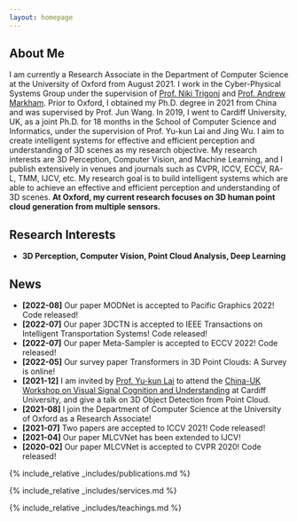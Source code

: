 ```yaml
---
layout: homepage
---
```


## About Me

I am currently a Research Associate in the Department of Computer Science at the University of Oxford from August 2021. I work in the Cyber-Physical Systems Group under the supervision of [Prof. Niki Trigoni](https://en.wikipedia.org/wiki/Niki_Trigoni) and [Prof. Andrew Markham](https://www.cs.ox.ac.uk/people/andrew.markham/). Prior to Oxford, I obtained my Ph.D. degree in 2021 from China and was supervised by Prof. Jun Wang. In 2019, I went to Cardiff University, UK, as a joint Ph.D. for 18 months in the School of Computer Science and Informatics, under the supervision of Prof. Yu-kun Lai and Jing Wu. I aim to create intelligent systems for effective and efficient perception and understanding of 3D scenes as my research objective. My research interests are 3D Perception, Computer Vision, and Machine Learning, and I publish extensively in venues and journals such as CVPR, ICCV, ECCV, RA-L, TMM, IJCV, etc. My research goal is to build intelligent systems which are able to achieve an effective and efficient perception and understanding of 3D scenes. **At Oxford, my current research focuses on 3D human point cloud generation from multiple sensors.**

## Research Interests

- **3D Perception, Computer Vision, Point Cloud Analysis, Deep Learning**

## News

- **[2022-08]**   Our paper MODNet is accepted to Pacific Graphics 2022! Code released!
- **[2022-07]**   Our paper 3DCTN is accepted to IEEE Transactions on Intelligent Transportation Systems! Code released!
- **[2022-07]**   Our paper Meta-Sampler is accepted to ECCV 2022! Code released!
- **[2022-05]**   Our survey paper Transformers in 3D Point Clouds: A Survey is online!
- **[2021-12]**   I am invited by [Prof. Yu-kun Lai](http://users.cs.cf.ac.uk/Yukun.Lai/) to attend the [China-UK Workshop on Visual Signal Cognition and Understanding](http://users.cs.cf.ac.uk/Yukun.Lai/vscu_home.html) at Cardiff University, and give a talk on 3D Object Detection from Point Cloud.
- **[2021-08]**   I join the Department of Computer Science at the University of Oxford as a Research Associate!
- **[2021-07]**   Two papers are accepted to ICCV 2021! Code released!
- **[2021-04]**   Our paper MLCVNet has been extended to IJCV!
- **[2020-02]**   Our paper MLCVNet is accepted to CVPR 2020! Code released!

{% include_relative _includes/publications.md %}

{% include_relative _includes/services.md %}

{% include_relative _includes/teachings.md %}
